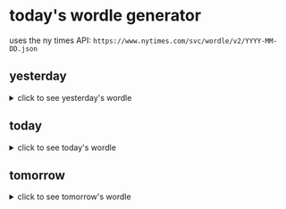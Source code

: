# today's wordle generator

uses the ny times API: `https://www.nytimes.com/svc/wordle/v2/YYYY-MM-DD.json`

## yesterday

<details>
    <summary>click to see yesterday's wordle</summary>

    clove

</details>

## today

<details>
    <summary>click to see today's wordle</summary>

    cream

</details>

## tomorrow

<details>
    <summary>click to see tomorrow's wordle</summary>

    otter

</details>
